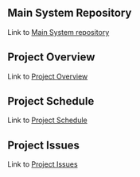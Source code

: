 ## Main System Repository
Link to [Main System repository](https://github.com/cu-ecen-aeld/final-project-Dexatr)

## Project Overview
Link to [Project Overview](https://github.com/Dexatr/final-project-Dexatr-wiki/wiki/Project-Overview)

## Project Schedule
Link to [Project Schedule](https://github.com/users/Dexatr/projects/1/views/1)

## Project Issues
Link to [Project Issues](https://github.com/cu-ecen-aeld/final-project-Dexatr/issues)
